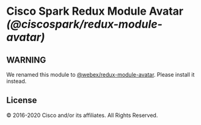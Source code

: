 # Cisco Spark Redux Module Avatar _(@ciscospark/redux-module-avatar)_

## WARNING

We renamed this module to [@webex/redux-module-avatar](https://www.npmjs.com/package/@webex/redux-module-avatar). Please install it instead.

## License

© 2016-2020 Cisco and/or its affiliates. All Rights Reserved.

